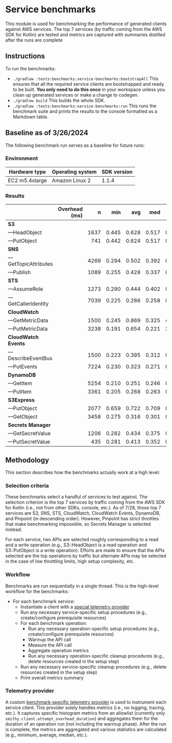 # Service benchmarks

This module is used for benchmarking the performance of generated clients against AWS services. The top 7 services (by
traffic coming from the AWS SDK for Kotlin) are tested and metrics are captured with summaries distilled after the runs
are complete

## Instructions

To run the benchmarks:
* `./gradlew :tests:benchmarks:service-benchmarks:bootstrapAll`
  This ensures that all the required service clients are bootstrapped and ready to be built. **You only need to do this
  once** in your workspace unless you clean up generated services or make a change to codegen.
* `./gradlew build`
  This builds the whole SDK.
* `./gradlew :tests:benchmarks:service-benchmarks:run`
  This runs the benchmark suite and prints the results to the console formatted as a Markdown table.

## Baseline as of 3/26/2024

The following benchmark run serves as a baseline for future runs:

### Environment

| Hardware type  | Operating system | SDK version     |
|----------------|------------------|-----------------|
| EC2 m5.4xlarge | Amazon Linux 2   | 1.1.4 |

### Results

|                       | Overhead (ms) |    n |   min |   avg |   med |   p90 |   p99 |    max |
| :---                  |          ---: | ---: |  ---: |  ---: |  ---: |  ---: |  ---: |   ---: |
| **S3**                |               |      |       |       |       |       |       |        |
|   —HeadObject         |               | 1637 | 0.445 | 0.628 | 0.517 | 0.655 | 6.427 | 10.388 |
|   —PutObject          |               |  741 | 0.442 | 0.624 | 0.517 | 0.591 | 5.214 | 11.596 |
| **SNS**               |               |      |       |       |       |       |       |        |
|   —GetTopicAttributes |               | 4269 | 0.294 | 0.502 | 0.392 | 0.565 | 6.191 | 29.866 |
|   —Publish            |               | 1089 | 0.255 | 0.428 | 0.337 | 0.384 | 3.072 |  9.253 |
| **STS**               |               |      |       |       |       |       |       |        |
|   —AssumeRole         |               | 1273 | 0.290 | 0.444 | 0.402 | 0.524 | 0.596 |  7.902 |
|   —GetCallerIdentity  |               | 7039 | 0.225 | 0.286 | 0.258 | 0.286 | 0.360 | 11.254 |
| **CloudWatch**        |               |      |       |       |       |       |       |        |
|   —GetMetricData      |               | 1500 | 0.245 | 0.869 | 0.325 | 4.129 | 5.988 |  6.793 |
|   —PutMetricData      |               | 3238 | 0.191 | 0.654 | 0.221 | 3.313 | 4.846 |  9.071 |
| **CloudWatch Events** |               |      |       |       |       |       |       |        |
|   —DescribeEventBus   |               | 1500 | 0.223 | 0.395 | 0.312 | 0.498 | 4.932 | 10.820 |
|   —PutEvents          |               | 7224 | 0.230 | 0.323 | 0.271 | 0.312 | 4.112 |  6.740 |
| **DynamoDB**          |               |      |       |       |       |       |       |        |
|   —GetItem            |               | 5254 | 0.210 | 0.251 | 0.246 | 0.268 | 0.293 |  3.347 |
|   —PutItem            |               | 3361 | 0.205 | 0.268 | 0.263 | 0.301 | 0.323 |  2.693 |
| **S3Express**         |               |      |       |       |       |       |       |        |
|   —PutObject          |               | 2077 | 0.659 | 0.722 | 0.709 | 0.734 | 0.772 |  7.732 |
|   —GetObject          |               | 3458 | 0.275 | 0.316 | 0.301 | 0.328 | 0.363 |  9.233 |
| **Secrets Manager**   |               |      |       |       |       |       |       |        |
|   —GetSecretValue     |               | 1206 | 0.282 | 0.434 | 0.375 | 0.434 | 3.829 |  7.043 |
|   —PutSecretValue     |               |  435 | 0.281 | 0.413 | 0.352 | 0.398 | 3.217 |  6.679 |

## Methodology

This section describes how the benchmarks actually work at a high level:

### Selection criteria

These benchmarks select a handful of services to test against. The selection criterion is the top 7 services by traffic
coming from the AWS SDK for Kotlin (i.e., not from other SDKs, console, etc.). As of 7/28, those top 7 services are S3,
SNS, STS, CloudWatch, CloudWatch Events, DynamoDB, and Pinpoint (in descending order). However, Pinpoint has strict throttles that make benchmarking impossible, so Secrets Manager is selected instead.

For each service, two APIs are selected roughly corresponding to a read and a write operation (e.g., S3::HeadObject is
a read operation and S3::PutObject is a write operation). Efforts are made to ensure that the APIs selected are the top
operations by traffic but alternate APIs may be selected in the case of low throttling limits, high setup complexity,
etc.

### Workflow

Benchmarks are run sequentially in a single thread. This is the high-level workflow for the benchmarks:

* For each benchmark service:
  * Instantiate a client with a [special telemetry provider](#telemetry-provider)
  * Run any necessary service-specific setup procedures (e.g., create/configure prerequisite resources)
  * For each benchmark operation:
    * Run any necessary operation-specific setup procedures (e.g., create/configure prerequisite resources)
    * Warmup the API call
    * Measure the API call
    * Aggregate operation metrics
    * Run any necessary operation-specific cleanup procedures (e.g., delete resources created in the setup step)
  * Run any necessary service-specific cleanup procedures (e.g., delete resources created in the setup step)
  * Print overall metrics summary

### Telemetry provider

A custom [benchmark-specific telemetry provider][1] is used to instrument each service client. This provider solely
handles metrics (i.e., no logging, tracing, etc.). It captures specific histogram metrics from an allowlist (currently
only `smithy.client.attempt_overhead_duration`) and aggregates them for the duration of an operation run (not including
the warmup phase). After the run is complete, the metrics are aggregated and various statistics are calculated (e.g.,
minimum, average, median, etc.).

[1]: common/src/aws/sdk/kotlin/benchmarks/service/telemetry/BenchmarkTelemetryProvider.kt
